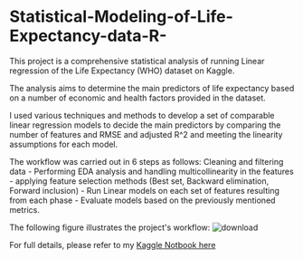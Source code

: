 # Statistical-Modeling-of-Life-Expectancy-data-R-

This project is a comprehensive statistical analysis of running Linear regression of the Life Expectancy (WHO) dataset on Kaggle. 

The analysis aims to determine the main predictors of life expectancy based on a number of economic and health factors provided in the dataset. 

I used various techniques and methods to develop a set of comparable linear regression models to decide the main predictors by comparing the number of features and RMSE and adjusted R^2 and meeting the linearity assumptions for each model.

The workflow was carried out in 6 steps as follows:
Cleaning and filtering data - Performing EDA analysis and handling multicollinearity in the features - applying feature selection methods (Best set,  Backward elimination, Forward inclusion) - Run Linear models on each set of features resulting from each phase - Evaluate models based on the previously mentioned metrics.

The following figure illustrates the project's workflow:
![download](https://user-images.githubusercontent.com/43493601/189830415-f3cbedc7-375b-428a-bd7f-b6053e5da9fb.png)


For full details, please refer to my [Kaggle Notbook here](https://www.kaggle.com/code/mohamedelsaadany/statistical-modeling-of-life-expectancy-data-r)

